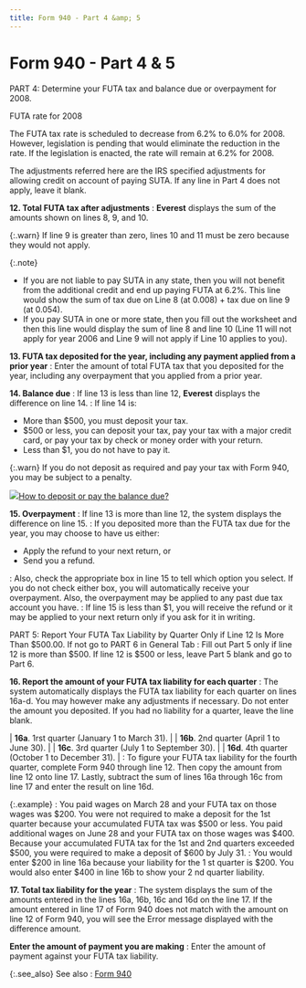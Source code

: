 ```yaml
---
title: Form 940 - Part 4 &amp; 5
---
```


# Form 940 - Part 4 & 5


PART 4: Determine your FUTA tax and balance due or  overpayment for 2008.


FUTA rate for 2008


The FUTA tax rate is scheduled to decrease from 6.2%  to 6.0% for 2008. However, legislation is pending that would eliminate  the reduction in the rate. If the legislation is enacted, the rate will  remain at 6.2% for 2008.


The adjustments referred here are the IRS specified adjustments for  allowing credit on account of paying SUTA. If any line in Part 4 does  not apply, leave it blank.


**12. Total FUTA tax after adjustments**
: **Everest**  displays the sum of the amounts shown on lines 8, 9, and 10.


{:.warn}
If  line 9 is greater than zero, lines 10 and 11 must be zero because they  would not apply.


{:.note}
- If you are not  liable to pay SUTA in any state, then you will not benefit from the additional  credit and end up paying FUTA at 6.2%. This line would show the sum of  tax due on Line 8 (at 0.008) + tax due on line 9 (at 0.054).
- If you pay SUTA  in one or more state, then you fill out the worksheet and then this line  would display the sum of line 8 and line 10 (Line 11 will not apply for  year 2006 and Line 9 will not apply if Line 10 applies to you).


**13. FUTA tax deposited for the year, including  any payment applied from a prior year**
: Enter the amount of total FUTA tax that you deposited  for the year, including any overpayment that you applied from a prior  year.


**14. Balance due**
: If line 13 is less than line 12, **Everest**  displays the difference on line 14.
: If line 14 is:

- More than $500,  you must deposit your tax.
- $500 or less,  you can deposit your tax, pay your tax with a major credit card, or pay  your tax by check or money order with your return.
- Less than $1,  you do not have to pay it.



{:.warn}
If you do not deposit as required and pay  your tax with Form 940, you may be subject to a penalty.


![]({{site.prl_baseurl}}/img/lens.gif)[How  to deposit or pay the balance due?]({{site.prl_baseurl}}/misc/how_to_deposit_or_pay_the_balance_due_sfr.html)


**15. Overpayment**
: If line 13 is more than line 12, the system displays  the difference on line 15.
: If you deposited more than the FUTA tax due for  the year, you may choose to have us either:

- Apply the refund  to your next return, or
- Send you a  refund.

: Also, check the appropriate box in line 15 to tell  which option you select. If you do not check either box, you will automatically  receive your overpayment. Also, the overpayment may be applied to any  past due tax account you have.
: If line 15 is less than $1, you will receive the  refund or it may be applied to your next return only if you ask for it  in writing.


PART 5: Report Your FUTA Tax Liability by Quarter  Only if Line 12 Is More Than $500.00. If not go to PART 6 in General Tab
: Fill out Part 5 only if line 12 is more than $500.  If line 12 is $500 or less, leave Part 5 blank and go to Part 6.


**16. Report the amount of your FUTA tax liability  for each quarter**
: The system automatically displays the FUTA tax liability  for each quarter on lines 16a-d. You may however make any adjustments  if necessary. Do not enter the amount you deposited. If you had no liability  for a quarter, leave the line blank.

| **16a**. 1rst quarter (January 1  to March 31). |
| **16b**. 2nd quarter (April 1 to  June 30). |
| **16c**. 3rd quarter (July 1 to  September 30). |
| **16d**. 4th quarter (October 1  to December 31). |
: To figure your FUTA tax liability for the fourth  quarter, complete Form 940 through line 12. Then copy the amount from  line 12 onto line 17. Lastly, subtract the sum of lines 16a through 16c  from line 17 and enter the result on line 16d.


{:.example}
: You paid wages on March 28 and your FUTA tax on  those wages was $200. You were not required to make a deposit for the  1st quarter because your accumulated FUTA tax was $500 or less. You paid  additional wages on June 28 and your FUTA tax on those wages was $400.  Because your accumulated FUTA tax for the 1st and 2nd quarters exceeded  $500, you were required to make a deposit of $600 by July 31.
: You would enter $200 in line 16a because your liability  for the 1 st quarter is $200. You would also enter $400 in line 16b to  show your 2 nd quarter liability.


**17. Total tax liability for the year**
: The system displays the sum of the amounts entered  in the lines 16a, 16b, 16c and 16d on the line 17. If the amount entered  in line 17 of Form 940 does not match with the amount on line 12 of Form  940, you will see the Error message displayed with the difference amount.


**Enter the amount of payment you are making**
: Enter the amount of payment against your FUTA tax  liability.


{:.see_also}
See also
: [Form 940]({{site.prl_baseurl}}/misc/employee_form_940_sfr.html)

